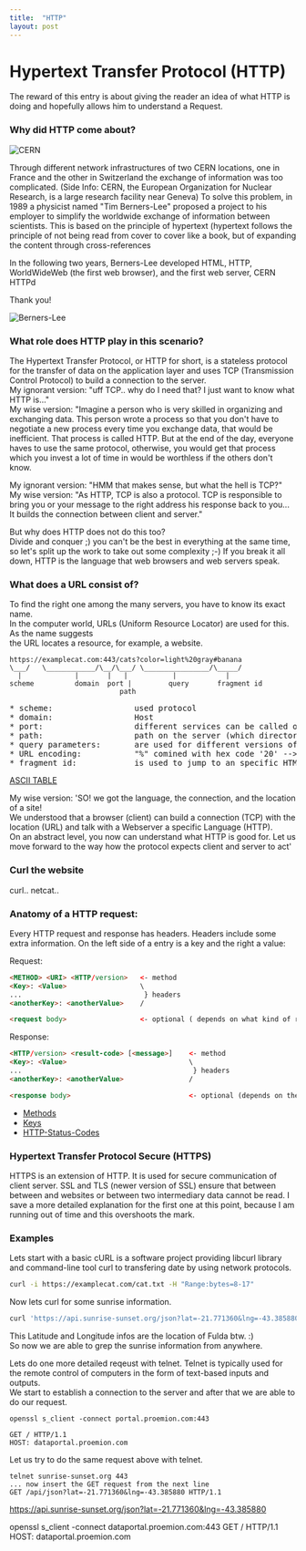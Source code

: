 ```yaml
---
title:  "HTTP"
layout: post
---
```


# Hypertext Transfer Protocol (HTTP)

The reward of this entry is about giving the reader an idea of what HTTP is doing and hopefully allows him to understand a Request.

### Why did HTTP come about?

![CERN](https://upload.wikimedia.org/wikipedia/commons/b/b7/CERN_%28Film%29.jpg)

Through different network infrastructures of two CERN locations, one in France and the other in Switzerland the exchange of information was too complicated. (Side Info: CERN, the European Organization for Nuclear Research, is a large research facility near Geneva)
To solve this problem, in 1989 a physicist named "Tim Berners-Lee" proposed a project to his employer to simplify the worldwide exchange of information between scientists. This is based on the principle of hypertext (hypertext follows the principle of not being read from cover to cover like a book, but of expanding the content through cross-references

In the following two years, Berners-Lee developed HTML, HTTP, WorldWideWeb (the first web browser), and the first web server, CERN HTTPd

Thank you!

![Berners-Lee](https://upload.wikimedia.org/wikipedia/commons/9/9d/Sir_Tim_Berners-Lee.jpg)

### What role does HTTP play in this scenario?

The Hypertext Transfer Protocol, or HTTP for short, is a stateless protocol for the transfer of data on the application layer and uses TCP (Transmission Control Protocol) to build a connection to the server.  
My ignorant version: "uff TCP.. why do I need that? I just want to know what HTTP is..."  
My wise version: "Imagine a person who is very skilled in organizing and exchanging data. This person wrote a process so that you don't have to negotiate a new process every time you exchange data, that would be inefficient. That process is called HTTP. But at the end of the day, everyone haves to use the same protocol, otherwise, you would get that process which you invest a lot of time in would be worthless if the others don't know.  
  
My ignorant version: "HMM that makes sense, but what the hell is TCP?"  
My wise version: "As HTTP, TCP is also a protocol. TCP is responsible to bring you or your message to the right address his response back to you... It builds the connection between client and server."  
  
But why does HTTP does not do this too?  
Divide and conquer ;) you can't be the best in everything at the same time, so let's split up the work to take out some complexity ;-)
If you break it all down, HTTP is the language that web browsers and web servers speak.


### What does a URL consist of?

To find the right one among the many servers, you have to know its exact name.  
In the computer world, URLs (Uniform Resource Locator) are used for this. As the name suggests  
the URL locates a resource, for example, a website.  

 ```
 https://examplecat.com:443/cats?color=light%20gray#banana
 \___/   \____________/\__/\___/ \________________/\_____/
   |             |       |   |           |            |
scheme          domain  port |         query       fragment id
                            path
```
<pre>
* scheme:                 used protocol
* domain:                 Host
* port:                   different services can be called on each port (Defaults 80 for HTTP and 443 for HTTPS)
* path:                   path on the server (which directories to search for executable files)
* query parameters:       are used for different versions of a page
* URL encoding:           "%" comined with hex code '20' --> %20 --> [space]
* fragment id:            is used to jump to an specific HTML id
</pre>


[ASCII TABLE](https://upload.wikimedia.org/wikipedia/commons/1/1b/ASCII-Table-wide.svg)

My wise version: 'SO! we got the language, the connection, and the location of a site!  
We understood that a browser (client) can build a connection (TCP) with the location (URL) and talk with a Webserver a specific Language (HTTP).  
On an abstract level, you now can understand what HTTP is good for. Let us move forward to the way how the protocol expects client and server to act'

### Curl the website
curl..
netcat..

### Anatomy of a HTTP request:

Every HTTP request and response has headers. Headers include some extra information.
On the left side of a entry is a key and the right a value:

Request:
``` HTML
<METHOD> <URI> <HTTP/version>   <- method
<Key>: <Value>                  \
...                              } headers
<anotherKey>: <anotherValue>    /

<request body>                  <- optional ( depends on what kind of request it is )
```

Response:
``` HTML
<HTTP/version> <result-code> [<message>]    <- method
<Key>: <Value>                              \
...                                          } headers
<anotherKey>: <anotherValue>                /

<response body>                             <- optional (depends on the Method of the request)
```

* [Methods](https://developer.mozilla.org/de/docs/Web/HTTP/Methods)
* [Keys](https://de.wikipedia.org/wiki/Liste_der_HTTP-Headerfelder)
* [HTTP-Status-Codes](https://developer.mozilla.org/de/docs/Web/HTTP/Status)

### Hypertext Transfer Protocol Secure (HTTPS)

HTTPS is an extension of HTTP. It is used for secure communication of client server.
SSL and TLS (newer version of SSL) ensure that between between and websites or between two intermediary data cannot be read.
I save a more detailed explanation for the first one at this point, because I am running out of time and this overshoots the mark.

### Examples
Lets start with a basic cURL is a software project providing libcurl library and command-line tool curl to transfering date by using network protocols.

```bash
curl -i https://examplecat.com/cat.txt -H "Range:bytes=8-17"
```
  
Now lets curl for some sunrise information.
```bash
curl 'https://api.sunrise-sunset.org/json?lat=-21.771360&lng=-43.385880' | json_pp
```
This Latitude and Longitude infos are the location of Fulda btw. :)  
So now we are able to grep the sunrise information from anywhere.  
  






Lets do one more detailed reqeust with telnet.
Telnet is typically used for the remote control of computers in the form of text-based inputs and outputs.  
We start to establish a connection to the server and after that we are able to do our request.  
```
openssl s_client -connect portal.proemion.com:443

GET / HTTP/1.1
HOST: dataportal.proemion.com
```


Let us try to do the same request above with telnet.
```openssl s_client -connect portal.proemion.com:443
telnet sunrise-sunset.org 443
... now insert the GET request from the next line
GET /api/json?lat=-21.771360&lng=-43.385880 HTTP/1.1
```

https://api.sunrise-sunset.org/json?lat=-21.771360&lng=-43.385880

openssl s_client -connect dataportal.proemion.com:443
GET / HTTP/1.1
HOST: dataportal.proemion.com
```
